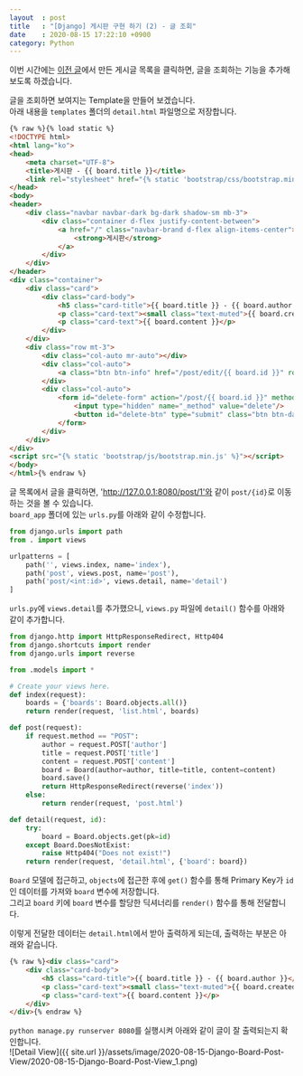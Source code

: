 ```yaml
---
layout  : post
title   : "[Django] 게시판 구현 하기 (2) - 글 조회"
date    : 2020-08-15 17:22:10 +0900
category: Python
---
```


이번 시간에는 [이전 글](https://kyuhyuk.kr/article/python/2020/08/14/Django-Board-Write-Post)에서 만든 게시글 목록을 클릭하면, 글을 조회하는 기능을 추가해보도록 하겠습니다.

글을 조회하면 보여지는 Template을 만들어 보겠습니다.  
아래 내용을 `templates` 폴더의 `detail.html` 파일명으로 저장합니다.

```html
{% raw %}{% load static %}
<!DOCTYPE html>
<html lang="ko">
<head>
    <meta charset="UTF-8">
    <title>게시판 - {{ board.title }}</title>
    <link rel="stylesheet" href="{% static 'bootstrap/css/bootstrap.min.css' %}">
</head>
<body>
<header>
    <div class="navbar navbar-dark bg-dark shadow-sm mb-3">
        <div class="container d-flex justify-content-between">
            <a href="/" class="navbar-brand d-flex align-items-center">
                <strong>게시판</strong>
            </a>
        </div>
    </div>
</header>
<div class="container">
    <div class="card">
        <div class="card-body">
            <h5 class="card-title">{{ board.title }} - {{ board.author }}</h5>
            <p class="card-text"><small class="text-muted">{{ board.created_date | date:"Y-m-d h:i" }}</small></p>
            <p class="card-text">{{ board.content }}</p>
        </div>
    </div>
    <div class="row mt-3">
        <div class="col-auto mr-auto"></div>
        <div class="col-auto">
            <a class="btn btn-info" href="/post/edit/{{ board.id }}" role="button">수정</a>
        </div>
        <div class="col-auto">
            <form id="delete-form" action="/post/{{ board.id }}" method="post">
                <input type="hidden" name="_method" value="delete"/>
                <button id="delete-btn" type="submit" class="btn btn-danger">삭제</button>
            </form>
        </div>
    </div>
</div>
<script src="{% static 'bootstrap/js/bootstrap.min.js' %}"></script>
</body>
</html>{% endraw %}
```

글 목록에서 글을 클릭하면, 'http://127.0.0.1:8080/post/1'와 같이 `post/{id}`로 이동하는 것을 볼 수 있습니다.  
`board_app` 폴더에 있는 `urls.py`를 아래와 같이 수정합니다.

```python
from django.urls import path
from . import views

urlpatterns = [
    path('', views.index, name='index'),
    path('post', views.post, name='post'),
    path('post/<int:id>', views.detail, name='detail')
]
```

`urls.py`에 `views.detail`를 추가했으니, `views.py` 파일에 `detail()` 함수를 아래와 같이 추가합니다.

```python
from django.http import HttpResponseRedirect, Http404
from django.shortcuts import render
from django.urls import reverse

from .models import *

# Create your views here.
def index(request):
    boards = {'boards': Board.objects.all()}
    return render(request, 'list.html', boards)

def post(request):
    if request.method == "POST":
        author = request.POST['author']
        title = request.POST['title']
        content = request.POST['content']
        board = Board(author=author, title=title, content=content)
        board.save()
        return HttpResponseRedirect(reverse('index'))
    else:
        return render(request, 'post.html')

def detail(request, id):
    try:
        board = Board.objects.get(pk=id)
    except Board.DoesNotExist:
        raise Http404("Does not exist!")
    return render(request, 'detail.html', {'board': board})
```

`Board` 모델에 접근하고, `objects`에 접근한 후에 `get()` 함수를 통해 Primary Key가 `id`인 데이터를 가져와 `board` 변수에 저장합니다.  
그리고 `board` 키에 `board` 변수를 할당한 딕셔너리를 `render()` 함수를 통해 전달합니다.

이렇게 전달한 데이터는 `detail.html`에서 받아 출력하게 되는데, 출력하는 부분은 아래와 같습니다.

```html
{% raw %}<div class="card">
    <div class="card-body">
        <h5 class="card-title">{{ board.title }} - {{ board.author }}</h5>
        <p class="card-text"><small class="text-muted">{{ board.created_date | date:"Y-m-d h:i" }}</small></p>
        <p class="card-text">{{ board.content }}</p>
    </div>
</div>{% endraw %}
```

`python manage.py runserver 8080`를 실행시켜 아래와 같이 글이 잘 출력되는지 확인합니다.  
![Detail View]({{ site.url }}/assets/image/2020-08-15-Django-Board-Post-View/2020-08-15-Django-Board-Post-View_1.png)
